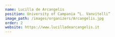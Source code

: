 ```yaml
---
name: Lucilla de Arcangelis
position: University of Campania “L. Vanvitelli”
image_path: /images/organizers/Arcangelis.jpg
order: 2
website: https://www.lucilladearcangelis.it
---
```

